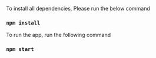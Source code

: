 To install all dependencies, Please run the below command

### `npm install`

To run the app, run the following command

### `npm start`
